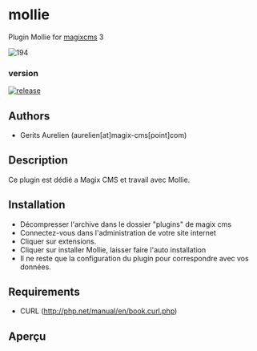 # mollie

Plugin Mollie for [magixcms](http://www.magix-cms.com) 3

![194](https://user-images.githubusercontent.com/356674/40827469-ed6e6242-657d-11e8-8164-5637335b26e4.png)

### version 

[![release](https://img.shields.io/github/release/magix-cms/mollie.svg)](https://github.com/magix-cms/mollie/releases/latest)

Authors
-------

* Gerits Aurelien (aurelien[at]magix-cms[point]com)

## Description
Ce plugin est dédié a Magix CMS et travail avec Mollie.

## Installation
 * Décompresser l'archive dans le dossier "plugins" de magix cms
 * Connectez-vous dans l'administration de votre site internet
 * Cliquer sur extensions.
 * Cliquer sur installer Mollie, laisser faire l'auto installation
 * Il ne reste que la configuration du plugin pour correspondre avec vos données.
 
 Requirements
   ------------
   * CURL (http://php.net/manual/en/book.curl.php)
   
## Aperçu